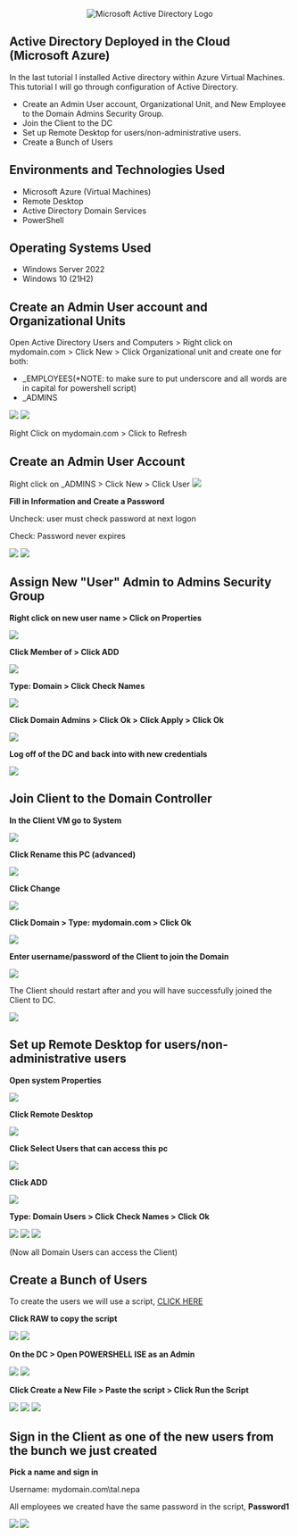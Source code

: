 <p align="center">
<img src="https://i.Imgur.com/tBg2A87.png" alt="Microsoft Active Directory Logo"/>
</p>

<h2>Active Directory Deployed in the Cloud (Microsoft Azure)</h2>
  
<p>In the last tutorial I installed Active directory within Azure Virtual Machines. This tutorial I will go through configuration of Active Directory.</p>

- Create an Admin User account, Organizational Unit, and New Employee to the Domain Admins Security Group. 
- Join the Client to the DC
- Set up Remote Desktop for users/non-administrative users.
- Create a Bunch of Users

<h2>Environments and Technologies Used</h2>

- Microsoft Azure (Virtual Machines)
- Remote Desktop
- Active Directory Domain Services
- PowerShell

<h2>Operating Systems Used </h2>

- Windows Server 2022
- Windows 10 (21H2)
  
 <h2> Create an Admin User account and Organizational Units </h2>
 <p>Open Active Directory Users and Computers > Right click on mydomain.com > Click New > Click Organizational unit and create one for both: </p>
 
- _EMPLOYEES(*NOTE: to make sure to put underscore and all words are in capital for powershell script)
- _ADMINS

<img src="https://i.imgur.com/b5p8ppc.png">
<img src="https://i.imgur.com/LSUMMZg.png">

Right Click on mydomain.com > Click to Refresh

 <h2>Create an Admin User Account</h2>
 <a>Right click on _ADMINS > Click New > Click User</a>
 
 <img src="https://i.imgur.com/ndS71kC.png">
 
 <b> Fill in Information and Create a Password</b>
 
 Uncheck: user must check password at next logon
 
 Check: Password never expires 
 
 <img src="https://i.imgur.com/Eq1OV2X.png">
 <img src="https://i.imgur.com/f0tESfY.png">
 
<h2>Assign New "User" Admin to Admins Security Group </h2>
 
<b>Right click on new user name > Click on Properties</b>

<img src="https://i.imgur.com/17miYVt.png">
  
<b>Click Member of > Click ADD </b>
 
 <img src="https://i.imgur.com/gekIQmD.png">
 
 <b>Type: Domain > Click Check Names</b>
 
 <img src="https://i.imgur.com/Ce2hG3b.png">
 
<b> Click Domain Admins > Click Ok > Click Apply > Click Ok </b>

<img src="https://i.imgur.com/8Aqu3Bt.png">
  
<b>Log off of the DC and back into with new credentials</b>

<img src="https://i.imgur.com/EjoJrke.png">
  
<h2> Join Client to the Domain Controller</h2>

<b> In the Client VM go to System </b>

<img src="https://i.imgur.com/uwmfiBJ.png">

<b>Click Rename this PC (advanced) </b>

<img src="https://i.imgur.com/Ifve5rg.png">

<b>Click Change</b>

<img src="https://i.imgur.com/vsBFyRS.png">

<b>Click Domain > Type: mydomain.com > Click Ok </b>

<img src="https://i.imgur.com/9ep1u1f.png">

<b>Enter username/password of the Client to join the Domain</b>

<img src="https://imgur.com/8uIlT7s.png">

<p>The Client should restart after and you will have successfully joined the Client to DC.</p>

<img src="https://i.imgur.com/9ttb3Ne.png">
  
<h2>Set up Remote Desktop for users/non-administrative users</h2>

<b> Open system Properties </b>

<img src="https://i.imgur.com/HEm5Bhw.png">

<b>Click Remote Desktop</b> 

<img src="https://i.imgur.com/IVMCLcH.png">

<b>Click Select Users that can access this pc </b>

<img src="https://i.imgur.com/VQXVqRo.png">

<b>Click ADD </b>

<img src="https://i.imgur.com/EkAlqh5.png">

<b>Type: Domain Users > Click Check Names > Click Ok </b>

<img src="https://i.imgur.com/hlL9J03.png">

<img src="https://i.imgur.com/RVgNa2n.png">

<img src="https://i.imgur.com/H2zVMkO.png">

(Now all Domain Users can access the Client)
  
<h2>Create a Bunch of Users</h2>

To create the users we will use a script, <a href="https://github.com/AsiaPonder001/BunchofUsers/blob/main/README.md?plain=1)"> CLICK HERE</a>

<b>Click RAW to copy the script</b>

<img src="https://i.imgur.com/cb5VISv.png">
<img src="https://i.imgur.com/pPNHbne.png">

<b> On the DC > Open POWERSHELL ISE as an Admin </b>
  
<img src="https://i.imgur.com/5AxzFUs.png">
<img src="https://i.imgur.com/fOTP9y3.png">
  
<b>Click Create a New File > Paste the script > Click Run the Script </b>
 
 <img src="https://i.imgur.com/i9uI6uP.png">
 <img src="https://i.imgur.com/U1OIYAT.png">
 <img src="https://i.imgur.com/zkzyrcb.png">

<h2> Sign in the Client as one of the new users from the bunch we just created</h2>

<b>Pick a name and sign in</b>

<a> Username: mydomain.com\tal.nepa </a>

<a>All employees we created have the same password in the script,</a> <b>Password1<b>

<img src="https://i.imgur.com/mnnqGLk.png">
<img src="https://i.imgur.com/ZDswhzj.png">
